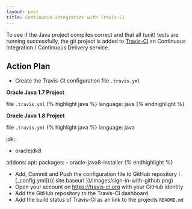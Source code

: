 ```yaml
---
layout: post
title: Continuous Integration with Travis-CI
---
```


To see if the Java project compiles correct and that all (unit) tests are running successfully, the git project is added
to [Travis-CI](travis-ci.org) an Continuous Integration / Continuous Delivery service.


## Action Plan

- Create the Travis-CI configuration file `.travis.yml`

__Oracle Java 1.7 Project__

file `.travis.yml`
{% highlight java %}
language: java
{% endhighlight %}


__Oracle Java 1.8 Project__

file `.travis.yml`
{% highlight java %}
language: java
 
jdk:
  - oraclejdk8
 
addons:
  apt:
    packages:
      - oracle-java8-installer
{% endhighlight %}

- Add, Commit and Push the configuration file to GitHub repository
![_config.yml]({{ site.baseurl }}/images/sign-in-with-github.png)
- Open your account on https://travis-ci.org with your GitHub identity 
- Add the GitHub repository to the Travis-CI dashboard
- Add the build status of Travis-CI as an link to the projects `README.md`
